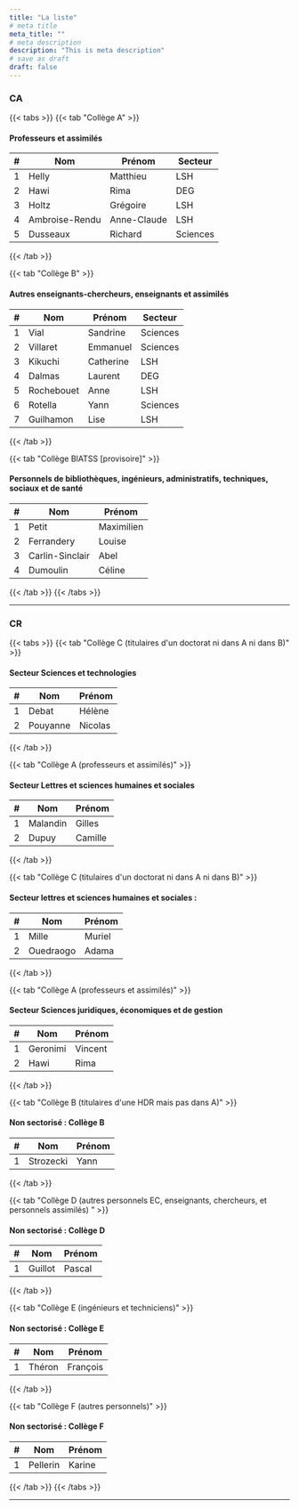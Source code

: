 ```yaml
---
title: "La liste"
# meta title
meta_title: ""
# meta description
description: "This is meta description"
# save as draft
draft: false
---
```


### CA

{{< tabs >}}
{{< tab "Collège A" >}}

#### Professeurs et assimilés

| #  | Nom                        | Prénom      | Secteur   |
|----|----------------------------|-------------|-----------|
| 1  | Helly                      | Matthieu    | LSH       |
| 2  | Hawi                       | Rima        | DEG       |
| 3  | Holtz                      | Grégoire    | LSH       |
| 4  | Ambroise-Rendu             | Anne-Claude | LSH       |
| 5  | Dusseaux                   | Richard     | Sciences  |


{{< /tab >}}

{{< tab "Collège B" >}}

#### Autres enseignants-chercheurs, enseignants et assimilés

| #  | Nom          | Prénom    | Secteur   |
|----|--------------|-----------|-----------|
| 1  | Vial         | Sandrine  | Sciences  |
| 2  | Villaret     | Emmanuel  | Sciences  |
| 3  | Kikuchi      | Catherine | LSH       |
| 4  | Dalmas       | Laurent   | DEG       |
| 5  | Rochebouet   | Anne      | LSH       |
| 6  | Rotella      | Yann      | Sciences  |
| 7  | Guilhamon    | Lise      | LSH       |


{{< /tab >}}

{{< tab "Collège BIATSS [provisoire]" >}}

#### Personnels de bibliothèques, ingénieurs, administratifs, techniques, sociaux et de santé

| #  | Nom             | Prénom      |
|----|-----------------|-------------|
| 1  | Petit           | Maximilien  |
| 2  | Ferrandery      | Louise      |
| 3  | Carlin-Sinclair | Abel        |
| 4  | Dumoulin        | Céline      |


{{< /tab >}}
{{< /tabs >}}

<hr>

### CR

{{< tabs >}}
{{< tab "Collège C (titulaires d'un doctorat ni dans A ni dans B)" >}}

#### Secteur Sciences et technologies

| #  | Nom       | Prénom  |
|----|-----------|---------|
| 1  | Debat     | Hélène  |
| 2  | Pouyanne  | Nicolas |


{{< /tab >}}

{{< tab "Collège A (professeurs et assimilés)" >}}

#### Secteur Lettres et sciences humaines et sociales 

| #  | Nom       | Prénom  |
|----|-----------|---------|
| 1  | Malandin  | Gilles  |
| 2  | Dupuy     | Camille |


{{< /tab >}}

{{< tab "Collège C (titulaires d'un doctorat ni dans A ni dans B)" >}}

#### Secteur lettres et sciences humaines et sociales : 

| #  | Nom         | Prénom  |
|----|-------------|---------|
| 1  | Mille       | Muriel  |
| 2  | Ouedraogo   | Adama   |


{{< /tab >}}

{{< tab "Collège A (professeurs et assimilés)" >}}

#### Secteur Sciences juridiques, économiques et de gestion

| #  | Nom        | Prénom  |
|----|------------|---------|
| 1  | Geronimi   | Vincent |
| 2  | Hawi       | Rima    |


{{< /tab >}}

{{< tab "Collège B (titulaires d'une HDR mais pas dans A)" >}}

#### Non sectorisé : Collège B

| #  | Nom        | Prénom |
|----|------------|--------|
| 1  | Strozecki  | Yann   |


{{< /tab >}}

{{< tab "Collège D (autres personnels EC, enseignants, chercheurs, et personnels assimilés)
" >}}

#### Non sectorisé : Collège D

| #  | Nom       | Prénom  |
|----|-----------|---------|
| 1  | Guillot   | Pascal  |


{{< /tab >}}

{{< tab "Collège E (ingénieurs et techniciens)" >}}

#### Non sectorisé : Collège E

| #  | Nom      | Prénom    |
|----|----------|-----------|
| 1  | Théron   | François  |


{{< /tab >}}

{{< tab "Collège F (autres personnels)" >}}

#### Non sectorisé : Collège F

| #  | Nom       | Prénom  |
|----|-----------|---------|
| 1  | Pellerin  | Karine  |


{{< /tab >}}
{{< /tabs >}}

<hr>